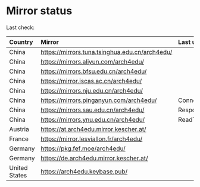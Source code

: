 <script src="./time.js"></script>
# Mirror status
Last check: <script type="text/javascript">localize(1669725625.1030257);</script>

|Country|Mirror|Last update|
|:------|:-----|:----------|
|China|https://mirrors.tuna.tsinghua.edu.cn/arch4edu/|<script type="text/javascript">localize(1669704360);</script>|
|China|https://mirrors.aliyun.com/arch4edu/|<script type="text/javascript">localize(1669618680);</script>|
|China|https://mirrors.bfsu.edu.cn/arch4edu/|<script type="text/javascript">localize(1669704360);</script>|
|China|https://mirror.iscas.ac.cn/arch4edu/|<script type="text/javascript">localize(1669704360);</script>|
|China|https://mirrors.nju.edu.cn/arch4edu/|<script type="text/javascript">localize(1669618680);</script>|
|China|https://mirrors.pinganyun.com/arch4edu/|ConnectTimeout|
|China|https://mirrors.sau.edu.cn/arch4edu/|Response 500|
|China|https://mirrors.ynu.edu.cn/arch4edu/|ReadTimeout|
|Austria|https://at.arch4edu.mirror.kescher.at/|<script type="text/javascript">localize(1669704360);</script>|
|France|https://mirror.lesviallon.fr/arch4edu/|<script type="text/javascript">localize(1669704360);</script>|
|Germany|https://pkg.fef.moe/arch4edu/|<script type="text/javascript">localize(1669704360);</script>|
|Germany|https://de.arch4edu.mirror.kescher.at/|<script type="text/javascript">localize(1669704360);</script>|
|United States|https://arch4edu.keybase.pub/|<script type="text/javascript">localize(1669660570);</script>|

<script src="./tablefilter/tablefilter.js"></script>
<script src="./table.js"></script>